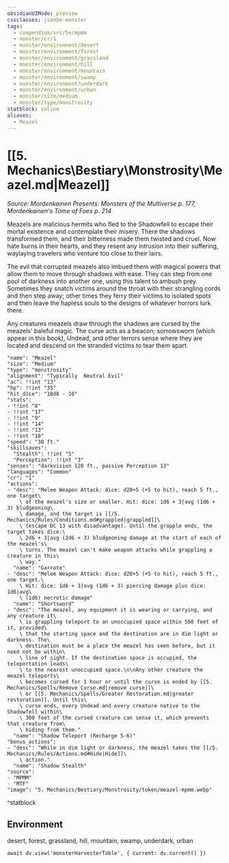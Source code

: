 ```yaml
---
obsidianUIMode: preview
cssclasses: json5e-monster
tags:
  - compendium/src/5e/mpmm
  - monster/cr/1
  - monster/environment/desert
  - monster/environment/forest
  - monster/environment/grassland
  - monster/environment/hill
  - monster/environment/mountain
  - monster/environment/swamp
  - monster/environment/underdark
  - monster/environment/urban
  - monster/size/medium
  - monster/type/monstrosity
statblock: inline
aliases:
  - Meazel
---
```

# [[5. Mechanics\Bestiary\Monstrosity\Meazel.md|Meazel]]
*Source: Mordenkainen Presents: Monsters of the Multiverse p. 177, Mordenkainen's Tome of Foes p. 214*  

Meazels are malicious hermits who fled to the Shadowfell to escape their mortal existence and contemplate their misery. There the shadows transformed them, and their bitterness made them twisted and cruel. Now hate burns in their hearts, and they resent any intrusion into their suffering, waylaying travelers who venture too close to their lairs.

The evil that corrupted meazels also imbued them with magical powers that allow them to move through shadows with ease. They can step from one pool of darkness into another one, using this talent to ambush prey. Sometimes they snatch victims around the throat with their strangling cords and then step away; other times they ferry their victims to isolated spots and then leave the hapless souls to the designs of whatever horrors lurk there.

Any creatures meazels draw through the shadows are cursed by the meazels' baleful magic. The curse acts as a beacon; sorrowsworn (which appear in this book), Undead, and other terrors sense where they are located and descend on the stranded victims to tear them apart.

```statblock
"name": "Meazel"
"size": "Medium"
"type": "monstrosity"
"alignment": "Typically  Neutral Evil"
"ac": !!int "13"
"hp": !!int "35"
"hit_dice": "10d8 - 10"
"stats":
- !!int "8"
- !!int "17"
- !!int "9"
- !!int "14"
- !!int "13"
- !!int "10"
"speed": "30 ft."
"skillsaves":
  "Stealth": !!int "5"
  "Perception": !!int "3"
"senses": "darkvision 120 ft., passive Perception 13"
"languages": "Common"
"cr": "1"
"actions":
- "desc": "Melee Weapon Attack: dice: d20+5 (+5 to hit), reach 5 ft., one target\
    \ of the meazel's size or smaller. Hit: dice: 1d6 + 3|avg (1d6 + 3) bludgeoning\
    \ damage, and the target is [[/5. Mechanics/Rules/Conditions.md#grappled|grappled]]\
    \ (escape DC 13 with disadvantage). Until the grapple ends, the target takes dice:\
    \ 2d6 + 3|avg (2d6 + 3) bludgeoning damage at the start of each of the meazel's\
    \ turns. The meazel can't make weapon attacks while grappling a creature in this\
    \ way."
  "name": "Garrote"
- "desc": "Melee Weapon Attack: dice: d20+5 (+5 to hit), reach 5 ft., one target.\
    \ Hit: dice: 1d6 + 3|avg (1d6 + 3) piercing damage plus dice: 1d6|avg\
    \ (1d6) necrotic damage"
  "name": "Shortsword"
- "desc": "The meazel, any equipment it is wearing or carrying, and any creature it\
    \ is grappling teleport to an unoccupied space within 500 feet of it, provided\
    \ that the starting space and the destination are in dim light or darkness. The\
    \ destination must be a place the meazel has seen before, but it need not be within\
    \ line of sight. If the destination space is occupied, the teleportation leads\
    \ to the nearest unoccupied space.\n\nAny other creature the meazel teleports\
    \ becomes cursed for 1 hour or until the curse is ended by [[5. Mechanics/Spells/Remove Curse.md|remove curse]]\
    \ or [[5. Mechanics/Spells/Greater Restoration.md|greater restoration]]. Until this\
    \ curse ends, every Undead and every creature native to the Shadowfell within\
    \ 300 feet of the cursed creature can sense it, which prevents that creature from\
    \ hiding from them."
  "name": "Shadow Teleport (Recharge 5-6)"
"bonus_actions":
- "desc": "While in dim light or darkness, the meazel takes the [[/5. Mechanics/Rules/Actions.md#Hide|Hide]]\
    \ action."
  "name": "Shadow Stealth"
"source":
- "MPMM"
- "MTF"
"image": "5. Mechanics/Bestiary/Monstrosity/token/meazel-mpmm.webp"
```
^statblock

## Environment

desert, forest, grassland, hill, mountain, swamp, underdark, urban

```dataviewjs
await dv.view('monsterHarvesterTable', { current: dv.current() })
```
